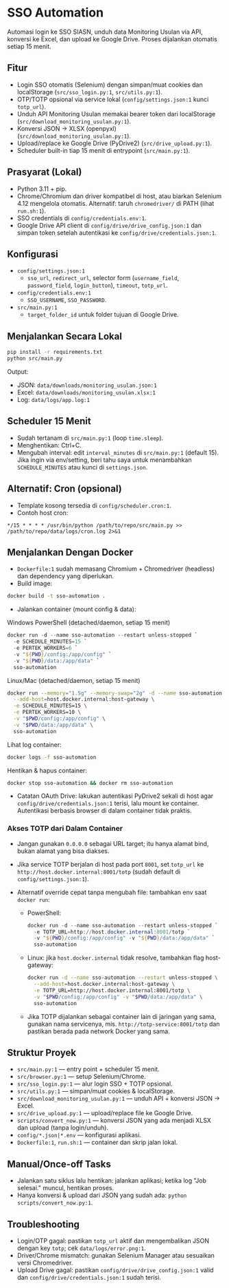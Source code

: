 # SSO Automation

Automasi login ke SSO SIASN, unduh data Monitoring Usulan via API, konversi ke Excel, dan upload ke Google Drive. Proses dijalankan otomatis setiap 15 menit.

## Fitur

- Login SSO otomatis (Selenium) dengan simpan/muat cookies dan localStorage (`src/sso_login.py:1`, `src/utils.py:1`).
- OTP/TOTP opsional via service lokal (`config/settings.json:1` kunci `totp_url`).
- Unduh API Monitoring Usulan memakai bearer token dari localStorage (`src/download_monitoring_usulan.py:1`).
- Konversi JSON → XLSX (openpyxl) (`src/download_monitoring_usulan.py:1`).
- Upload/replace ke Google Drive (PyDrive2) (`src/drive_upload.py:1`).
- Scheduler built-in tiap 15 menit di entrypoint (`src/main.py:1`).

## Prasyarat (Lokal)

- Python 3.11 + pip.
- Chrome/Chromium dan driver kompatibel di host, atau biarkan Selenium 4.12 mengelola otomatis. Alternatif: taruh `chromedriver/` di PATH (lihat `run.sh:1`).
- SSO credentials di `config/credentials.env:1`.
- Google Drive API client di `config/drive/drive_config.json:1` dan simpan token setelah autentikasi ke `config/drive/credentials.json:1`.

## Konfigurasi

- `config/settings.json:1`
  - `sso_url`, `redirect_url`, selector form (`username_field`, `password_field`, `login_button`), `timeout`, `totp_url`.
- `config/credentials.env:1`
  - `SSO_USERNAME`, `SSO_PASSWORD`.
- `src/main.py:1`
  - `target_folder_id` untuk folder tujuan di Google Drive.

## Menjalankan Secara Lokal

```bash
pip install -r requirements.txt
python src/main.py
```

Output:

- JSON: `data/downloads/monitoring_usulan.json:1`
- Excel: `data/downloads/monitoring_usulan.xlsx:1`
- Log: `data/logs/app.log:1`

## Scheduler 15 Menit

- Sudah tertanam di `src/main.py:1` (loop `time.sleep`).
- Menghentikan: Ctrl+C.
- Mengubah interval: edit `interval_minutes` di `src/main.py:1` (default 15). Jika ingin via env/setting, beri tahu saya untuk menambahkan `SCHEDULE_MINUTES` atau kunci di `settings.json`.

## Alternatif: Cron (opsional)

- Template kosong tersedia di `config/scheduler.cron:1`.
- Contoh host cron:

```cron
*/15 * * * * /usr/bin/python /path/to/repo/src/main.py >> /path/to/repo/data/logs/cron.log 2>&1
```

## Menjalankan Dengan Docker

- `Dockerfile:1` sudah memasang Chromium + Chromedriver (headless) dan dependency yang diperlukan.
- Build image:

```bash
docker build -t sso-automation .
```

- Jalankan container (mount config & data):

Windows PowerShell (detached/daemon, setiap 15 menit)

```powershell
docker run -d --name sso-automation --restart unless-stopped `
  -e SCHEDULE_MINUTES=15 `
  -e PERTEK_WORKERS=6 `
  -v "${PWD}/config:/app/config" `
  -v "${PWD}/data:/app/data" `
  sso-automation
```

Linux/Mac (detached/daemon, setiap 15 menit)

```bash
docker run --memory="1.5g" --memory-swap="2g" -d --name sso-automation --restart unless-stopped \
  --add-host=host.docker.internal:host-gateway \
  -e SCHEDULE_MINUTES=15 \
  -e PERTEK_WORKERS=10 \
  -v "$PWD/config:/app/config" \
  -v "$PWD/data:/app/data" \
  sso-automation
```

Lihat log container:

```bash
docker logs -f sso-automation
```

Hentikan & hapus container:

```bash
docker stop sso-automation && docker rm sso-automation
```

- Catatan OAuth Drive: lakukan autentikasi PyDrive2 sekali di host agar `config/drive/credentials.json:1` terisi, lalu mount ke container. Autentikasi berbasis browser di dalam container tidak praktis.

### Akses TOTP dari Dalam Container

- Jangan gunakan `0.0.0.0` sebagai URL target; itu hanya alamat bind, bukan alamat yang bisa diakses.
- Jika service TOTP berjalan di host pada port `8001`, set `totp_url` ke `http://host.docker.internal:8001/totp` (sudah default di `config/settings.json:1`).
- Alternatif override cepat tanpa mengubah file: tambahkan env saat `docker run`:

  - PowerShell:

    ```powershell
    docker run -d --name sso-automation --restart unless-stopped `
      -e TOTP_URL=http://host.docker.internal:8001/totp `
      -v "${PWD}/config:/app/config" -v "${PWD}/data:/app/data" `
      sso-automation
    ```

  - Linux: jika `host.docker.internal` tidak resolve, tambahkan flag host-gateway:

    ```bash
    docker run -d --name sso-automation --restart unless-stopped \
      --add-host=host.docker.internal:host-gateway \
      -e TOTP_URL=http://host.docker.internal:8001/totp \
      -v "$PWD/config:/app/config" -v "$PWD/data:/app/data" \
      sso-automation
    ```

  - Jika TOTP dijalankan sebagai container lain di jaringan yang sama, gunakan nama servicenya, mis. `http://totp-service:8001/totp` dan pastikan berada pada network Docker yang sama.

## Struktur Proyek

- `src/main.py:1` — entry point + scheduler 15 menit.
- `src/browser.py:1` — setup Selenium/Chrome.
- `src/sso_login.py:1` — alur login SSO + TOTP opsional.
- `src/utils.py:1` — simpan/muat cookies & localStorage.
- `src/download_monitoring_usulan.py:1` — unduh API + konversi JSON → Excel.
- `src/drive_upload.py:1` — upload/replace file ke Google Drive.
- `scripts/convert_now.py:1` — konversi JSON yang ada menjadi XLSX dan upload (tanpa login/unduh).
- `config/*.json|*.env` — konfigurasi aplikasi.
- `Dockerfile:1`, `run.sh:1` — container dan skrip jalan lokal.

## Manual/Once-off Tasks

- Jalankan satu siklus lalu hentikan: jalankan aplikasi; ketika log "Job selesai." muncul, hentikan proses.
- Hanya konversi & upload dari JSON yang sudah ada: `python scripts/convert_now.py:1`.

## Troubleshooting

- Login/OTP gagal: pastikan `totp_url` aktif dan mengembalikan JSON dengan key `totp`; cek `data/logs/error.png:1`.
- Driver/Chrome mismatch: gunakan Selenium Manager atau sesuaikan versi Chromedriver.
- Upload Drive gagal: pastikan `config/drive/drive_config.json:1` valid dan `config/drive/credentials.json:1` sudah terisi.
